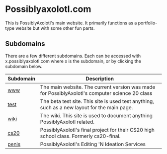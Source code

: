 # Possiblyaxolotl.com

This is PossiblyAxolotl's main website. It primarily functions as a portfolio-type website but with some other fun parts.

## Subdomains

There are a few different subdomains. Each can be accessed with x.possiblyaxolotl.com where x is the subdomain, or by clicking the subdomain below.

|Subdomain|Description|
|---------|-----------|
|[www](https://www.possiblyaxolotl.com)|The main website. The current version was made for PossiblyAxolotl's computer science 20 class|
|[test](https://test.possiblyaxolotl.com)|The beta test site. This site is used test anything, such as a new layout for the main page.|
|[wiki](/)|The wiki. This site is used to document anything PossiblyAxolotl related.|
|[cs20](https://cs20.possiblyaxolotl.com)|PossiblyAxolotl's final project for their CS20 high school class. Formerly cs20-final.|
|[penis](https://penis.possiblyaxolotl.com)|PossiblyAxolotl's Editing 'N Ideation Services|

